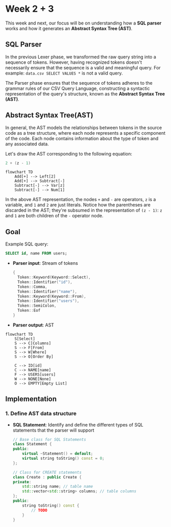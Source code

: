 # Week 2 + 3
This week and next, our focus will be on understanding how a **SQL parser** works and how it generates an **Abstract Syntax Tree (AST)**.

## SQL Parser
In the previous Lexer phase, we transformed the raw query string into a sequence of tokens. However, having recognized tokens doesn't necessarily ensure that the sequence is a valid and meaningful query. For example: `data.csv SELECT VALUES *` is not a valid query.

The Parser phase ensures that the sequence of tokens adheres to the grammar rules of our CSV Query Language, constructing a syntactic representation of the query's structure, known as the **Abstract Syntax Tree (AST)**.

## Abstract Syntax Tree(AST)
In general, the AST models the relationships between tokens in the source code as a tree structure, where each node represents a specific component of the code. Each node contains information about the type of token and any associated data.

Let's draw the AST corresponding to the following equation:
```cpp
2 + (z - 1)
```

```mermaid
flowchart TD
    Add[+] --> Left[2]
    Add[+] --> Subtract[-]
    Subtract[-] --> Var[z]
    Subtract[-] --> Num[1]
```
In the above AST representation, the nodes `+` and `-` are operators, `z` is a variable, and `1` and `2` are just literals. Notice how the parentheses are discarded in the AST; they're subsumed in the representation of `(z - 1)`: `z` and `1` are both children of the `-` operator node.

## Goal
Example SQL query:
```sql
SELECT id, name FROM users;
```
- **Parser input**: Stream of tokens
  ```cpp
  {
    Token::Keyword(Keyword::Select),
    Token::Identifier("id"),
    Token::Comma,
    Token::Identifier("name"),
    Token::Keyword(Keyword::From),
    Token::Identifier("users"),
    Token::SemiColon,
    Token::Eof
  }
  ```
- **Parser output**: AST
```mermaid
flowchart TD
    S[Select]
    S --> C[Columns]
    S --> F[From]
    S --> W[Where]
    S --> O[Order By]

    C --> ID[id]
    C --> NAME[name]
    F --> USERS[users]
    W --> NONE[None]
    O --> EMPTY[Empty List]
```
## Implementation
### 1. Define AST data structure
- **SQL Statement**: Identify and define the different types of SQL statements that the parser will support
    ```cpp
    // Base class for SQL Statements
    class Statement {
    public:
        virtual ~Statement() = default;
        virtual string toString() const = 0;
    };

    // Class for CREATE statements
    class Create : public Create {
    private:
        std::string name; // table name
        std::vector<std::string> columns; // table columns
    };
    public:
        string toString() const {
            // TODO
        }
    }
    ```
